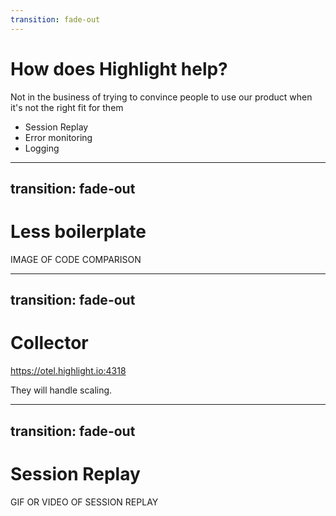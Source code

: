 ```yaml
---
transition: fade-out
---
```


# How does Highlight help?

Not in the business of trying to convince people to use our product when it's not the right fit for them

- Session Replay
- Error monitoring
- Logging

---
transition: fade-out
---

# Less boilerplate

IMAGE OF CODE COMPARISON

---
transition: fade-out
---

# Collector

https://otel.highlight.io:4318

They will handle scaling.

---
transition: fade-out
---

# Session Replay

GIF OR VIDEO OF SESSION REPLAY
